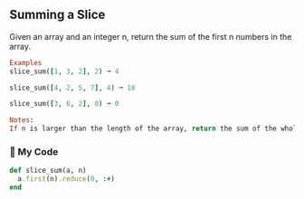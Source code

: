 ## Summing a Slice

Given an array and an integer n, return the sum of the first n numbers in the array.
```ruby
Examples
slice_sum([1, 3, 2], 2) ➞ 4

slice_sum([4, 2, 5, 7], 4) ➞ 18

slice_sum([3, 6, 2], 0) ➞ 0

Notes:
If n is larger than the length of the array, return the sum of the whole array.
```
### :gem: My Code
```ruby
def slice_sum(a, n)
  a.first(n).reduce(0, :+)
end
```
